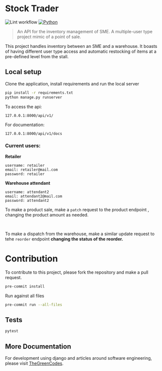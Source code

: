 # Stock Trader

![Lint workflow](https://github.com/MarvinKweyu/stock-trader/actions/workflows/lint.yml/badge.svg?branch=main)
[![Python](https://img.shields.io/badge/python-%7C3.7%7C3.8%7C3.9-green)](https://github.com/MarvinKweyu/stock-trader)

> An API for the inventory management of SME. A multiple-user type project mimic of a point of sale.

This project handles inventory between an SME and a warehouse. It boasts of having different user type access and automatic restocking of items at a pre-defined level from the stall.

## Local setup

Clone the application, install requirements and run the local server

```bash
pip install -r requirements.txt
python manage.py runserver
```

To access the api:

`127.0.0.1:8000/api/v1/`

For documentation:

`127.0.0.1:8000/api/v1/docs`



### Current users:

**Retailer**

```
username: retailer
email: retailer@mail.com
password: retailer
```

**Warehouse attendant**

```
username: attendant2
email: attendant2@mail.com
password: attendant2
```

To make a product sale, make a `patch` request to the product endpoint , changing the product amount as needed.

<br/>

To make a dispatch from the warehouse, make a similar update request to tehe `reorder` endpoint **changing the status of the reorder.**


# Contribution

To contribute to this project, please fork the repository and make a pull request.

```bash
pre-commit install
```

Run against all files
```bash
pre-commit run --all-files
```
## Tests

```bash
pytest
```

## More Documentation

For development using django and articles around software engineering, please visit [TheGreenCodes](https://thegreencodes.com/).

